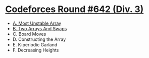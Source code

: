 # [Codeforces Round #642 (Div. 3)](https://codeforces.com/contest/1353)

- [A. Most Unstable Array](https://github.com/wingkwong/codeforces/blob/master/1353/A.cpp)
- [B. Two Arrays And Swaps](https://github.com/wingkwong/codeforces/blob/master/1353/B.cpp)
- C. Board Moves
- D. Constructing the Array
- E. K-periodic Garland
- F. Decreasing Heights
